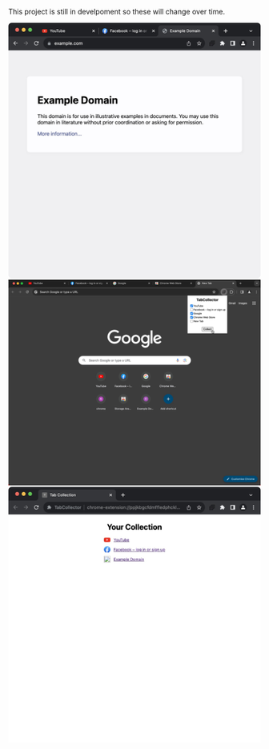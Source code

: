 This project is still in develpoment so these will change over time.

![](before.jpg)
![](during.jpg)
![](after.jpg)